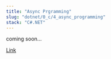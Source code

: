 ```yaml
---
title: "Async Prgramming"
slug: "dotnet/0_c/4_async_programming"
stack: "C#.NET"
---
```


coming soon...

[Link](https://learn.microsoft.com/en-us/dotnet/csharp/asynchronous-programming/)